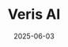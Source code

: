 ---  
layout: startup_page  
title: "Veris AI"  
id: "veris.ai"  
permalink: "/verisaiveris.ai06032025/"  
website: "https://veris.ai"  
funding_round: "Seed"  
funding_amount: "$8.5M"  
investors: "Decibel Ventures, Acrew Capital, Ian Livingstone, The House Fund, Idris Mokhtarzada, Dorothy Chang"  
about: "Veris AI provides a platform that allows companies to train and test AI agents through simulated experiences. The platform aims to eliminate roadblocks to enterprise AI adoption by enabling developers to train agents using experience rather than prompt engineering and human-generated data."  
markets: "AI, Developer Platform, Financial Services, Human Resources, Manufacturing, Training, Usability Testing"  
hq: "New York, New York, United States"  
founded_year: "2022"  
linkedin: "https://www.linkedin.com/company/veris-ai"  
twitter: "https://twitter.com/veris_ai"  
instagram: ""  
facebook: ""  
crunchbase: "https://www.crunchbase.com/organization/veris-ai"  
pitchbook: "https://pitchbook.com/profiles/company/529952-05"  

date_display: "03-Jun-2025"  
date: "2025-06-03"

# SEO Optimization  
meta_title: "Veris AI - Seed Funding ($8.5M)"  
meta_description: "Veris AI, Veris AI provides a platform that allows companies to train and test AI agents through simulated experiences. The platform aims to eliminate roadblock..."  
meta_keywords: "Veris AI, AI, Developer Platform, Financial Services, Human Resources, Manufacturing, Training, Usability Testing, Seed funding"  
canonical_url: "https://startup.projectstartups.com/verisaiveris.ai06032025/"  
---